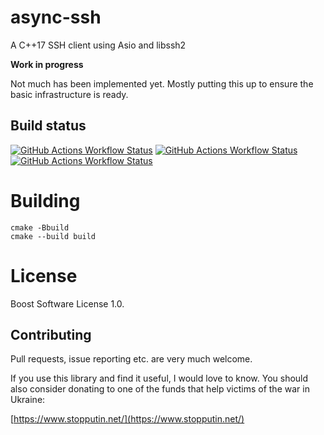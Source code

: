 # async-ssh

A C++17 SSH client using Asio and libssh2

**Work in progress**

Not much has been implemented yet. Mostly putting this up to ensure
the basic infrastructure is ready.

## Build status

[![GitHub Actions Workflow Status](https://img.shields.io/github/actions/workflow/status/laudrup/async-ssh/linux.yml?branch=master&logo=linux&label=linux)](https://github.com/laudrup/async-ssh/actions/workflows/linux.yml?branch=master) [![GitHub Actions Workflow Status](https://img.shields.io/github/actions/workflow/status/laudrup/async-ssh/macos.yml?branch=master&logo=apple&label=macos)](https://github.com/laudrup/async-ssh/actions/workflows/apple.yml?branch=master) [![GitHub Actions Workflow Status](https://img.shields.io/github/actions/workflow/status/laudrup/async-ssh/windows.yml?branch=master&logo=windows&label=windows)](https://github.com/laudrup/async-ssh/actions/workflows/windows.yml?branch=master)

# Building

```
cmake -Bbuild
cmake --build build
```

# License
Boost Software License 1.0.

## Contributing

Pull requests, issue reporting etc. are very much welcome.

If you use this library and find it useful, I would love to know. You
should also consider donating to one of the funds that help victims of
the war in Ukraine:

[https://www.stopputin.net/](https://www.stopputin.net/)
